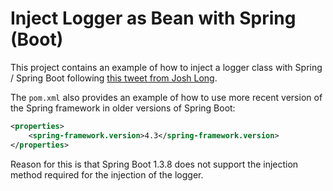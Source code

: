 Inject Logger as Bean with Spring (Boot)
========================================

This project contains an example of how to inject a logger class with Spring / Spring Boot following [this tweet from Josh Long](https://twitter.com/starbuxman/status/785367443522805760).

The `pom.xml` also provides an example of how to use more recent version of the Spring framework in older versions of Spring Boot:

```xml
<properties>
    <spring-framework.version>4.3</spring-framework.version>
</properties>
```

Reason for this is that Spring Boot 1.3.8 does not support the injection method required for the injection of the logger.